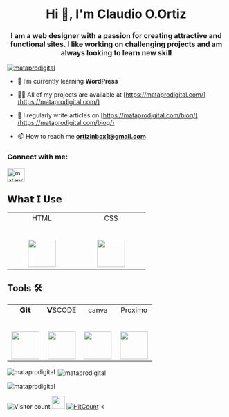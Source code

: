 
<h1 align="center">Hi 👋, I'm Claudio O.Ortiz</h1>
<h3 align="center">I am a web designer with a passion for creating attractive and functional sites. I like working on challenging projects and am always looking to learn new skill</h3>

<p align="left"> <a href="https://twitter.com/mataprodigital" target="blank"><img src="https://img.shields.io/twitter/follow/mataprodigital?logo=twitter&style=for-the-badge" alt="mataprodigital" /></a> </p>

- 🌱 I’m currently learning **WordPress**

- 👨‍💻 All of my projects are available at [https://mataprodigital.com/](https://mataprodigital.com/)

- 📝 I regularly write articles on [https://mataprodigital.com/blog/](https://mataprodigital.com/blog/)

- 📫 How to reach me **ortizinbox1@gmail.com**

<h3 align="left">Connect with me:</h3>
<p align="left">
<a href="https://twitter.com/mataprodigital" target="blank"><img align="center" src="https://raw.githubusercontent.com/rahuldkjain/github-profile-readme-generator/master/src/images/icons/Social/twitter.svg" alt="mataprodigital" height="30" width="40" /></a>
</p>


## 𝗪𝗵𝗮𝘁 𝗜 𝗨𝘀𝗲

<table>
  <tbody>
      <td width="25%" align="center">
        <span>HTML</span><br><br><br>
        <img height="64px" src="https://i.postimg.cc/cLc4GfVR/HTML5-logo-and-wordmark-svg.png">
      </td>
      <td width="25%" align="center">
        <span>CSS</span><br><br><br>
        <img height="64px" src="https://i.postimg.cc/43t7cYMn/CSS3-logo-and-wordmark-svg.png">
    </td>
   
  </tbody>
</table>

## Tools 🛠️
<table>
  <tbody>
      <td width="25%" align="center">
        <span>𝗚𝗶𝘁</span><br><br><br>
        <img height="64px" src="https://cdn.svgporn.com/logos/git-icon.svg">
      </td>
      <td width="25%" align="center">
        <span>𝗩SCODE</span><br><br><br>
        <img height="64px" src="https://cdn.svgporn.com/logos/visual-studio-code.svg">
      </td>
      <td width="25%" align="center">
        <span> canva </span><br><br><br>
        <img height="64px" src="https://i.postimg.cc/25Jbb4Ts/1-A6kko-OVJVp-XPWewg8axc5w.png">
      </td>
      <td width="25%" align="center">
        <span>Proximo</span><br><br><br>
        <img height="64px" src="https://i.postimg.cc/vBr00H1Z/Word-Press-blue-logo-svg-1.png">
      </td>
   
  </tbody>
</table>


<p><img align="left" src="https://github-readme-stats.vercel.app/api/top-langs?username=mataprodigital&show_icons=true&locale=en&layout=compact" alt="mataprodigital" /></p>

<p>&nbsp;<img align="center" src="https://github-readme-stats.vercel.app/api?username=mataprodigital&show_icons=true&locale=en" alt="mataprodigital" /></p>

<p><img align="center" src="https://github-readme-streak-stats.herokuapp.com/?user=mataprodigital&" alt="mataprodigital" /></p>






![Visitor count](https://visitor-badge.laobi.icu/badge?page_id=shivam0110.mataprodigital)   <img src="https://media.giphy.com/media/dxn6fRlTIShoeBr69N/giphy.gif" width="30">
[![HitCount](http://hits.dwyl.com/mataprodigital/mataprodigital/mataprodigital.svg)](http://hits.dwyl.com/mataprodigital/mataprodigital/mataprodigital) <
